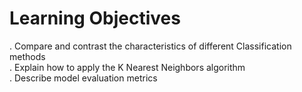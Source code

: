 # Learning Objectives
. Compare and contrast the characteristics of different Classification methods<br>
. Explain how to apply the K Nearest Neighbors algorithm<br>
. Describe model evaluation metrics<br>
